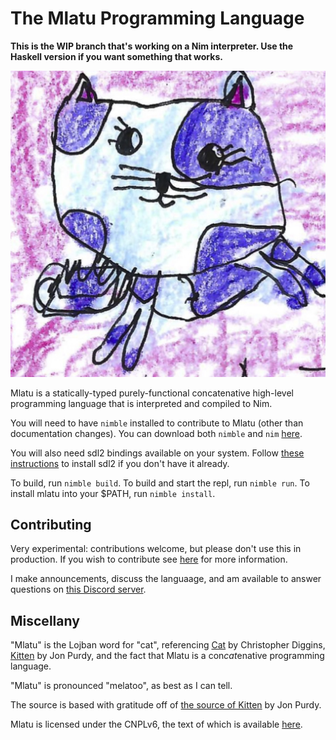 # The Mlatu Programming Language

**This is the WIP branch that's working on a Nim interpreter. Use the Haskell version if you want something that works.**

![Mlatu logo](/assets/logo.jpg)

Mlatu is a statically-typed purely-functional concatenative high-level programming language that is interpreted and compiled to Nim.

You will need to have `nimble` installed to contribute to Mlatu (other than documentation changes). You can download both `nimble` and `nim` [here](https://nim-lang.org/install.html).

You will also need sdl2 bindings available on your system. Follow [these instructions](https://github.com/nim-lang/sdl2#pre-requisites) to install sdl2 if you don't have it already.

To build, run `nimble build`.
To build and start the repl, run `nimble run`.
To install mlatu into your $PATH, run `nimble install`.

## Contributing

Very experimental: contributions welcome, but please don't use this in production. If you wish to contribute see [here](/CONTRIBUTING.md) for more information.

I make announcements, discuss the languaage, and am available to answer questions on [this Discord server](https://discord.gg/qNQV6nnAZj).

## Miscellany

"Mlatu" is the Lojban word for "cat", referencing [Cat](https://github.com/cdiggins/cat-language) by Christopher Diggins, [Kitten](https://kittenlang.org/) by Jon Purdy, and the fact that Mlatu is a con*cat*enative programming language.

"Mlatu" is pronounced "melatoo", as best as I can tell.

The source is based with gratitude off of [the source of Kitten](https://github.com/evincarofautumn/kitten) by Jon Purdy.

Mlatu is licensed under the CNPLv6, the text of which is available [here](LICENSE).
